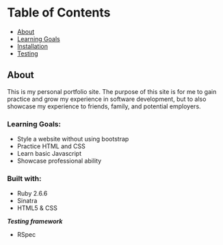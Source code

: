 # Table of Contents

* [About](#about)
* [Learning Goals](#learning-goals)
* [Installation](#installation)
* [Testing](#testing)

## About

This is my personal portfolio site. The purpose of this site is for me to gain practice and grow my experience in software development, but to also showcase my experience to friends, family, and potential employers.

### Learning Goals: 

- Style a website without using bootstrap
- Practice HTML and CSS
- Learn basic Javascript
- Showcase professional ability


### Built with:

- Ruby 2.6.6
- Sinatra
- HTML5 & CSS

***Testing framework***
- RSpec
